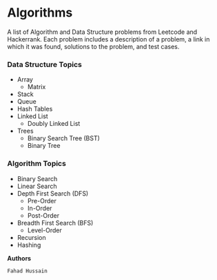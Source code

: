 # Algorithms
A list of Algorithm and Data Structure problems from Leetcode and Hackerrank. Each problem includes a description of a problem, a link in which it was found, solutions to the problem, and test cases. 

### Data Structure Topics	
* Array
    - Matrix
* Stack
* Queue
* Hash Tables
* Linked List
    - Doubly Linked List
* Trees 
    - Binary Search Tree (BST) 
    - Binary Tree

### Algorithm Topics
* Binary Search
* Linear Search
* Depth First Search (DFS)
    - Pre-Order
    - In-Order
    - Post-Order
* Breadth First Search (BFS)
    - Level-Order
* Recursion
* Hashing




**Authors**
```
Fahad Hussain
```